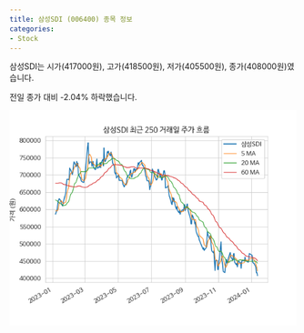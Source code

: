 ```yaml
---
title: 삼성SDI (006400) 종목 정보
categories:
- Stock
---
```


삼성SDI는 시가(417000원), 고가(418500원), 저가(405500원), 종가(408000원)였습니다.

전일 종가 대비 -2.04% 하락했습니다.

<!-- more -->

![006400](/assets/images/stock/006400.png)